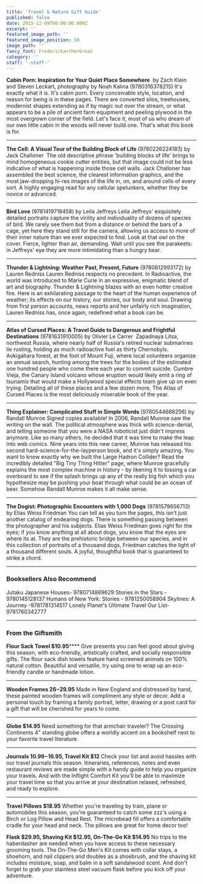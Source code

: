 ```yaml
---
title: 'Travel & Nature Gift Guide'
published: false
date: 2015-12-09T00:00:00.000Z
excerpt: ''
featured_image_path: ''
featured_image_position: 50
image_path: ''
fancy_font: Fredericka+the+Great
category: ''
staff: '-staff-'
---
```


**Cabin Porn: Inspiration for Your Quiet Place Somewhere**&nbsp;
by Zach Klein and Steven Leckart, photography by Noah Kalina (9780316378215)
It's exactly what it is. It's cabin porn. Every conceivable style, location, and reason for being is in these pages. There are converted silos, treehouses, modernist shapes extending as if by magic out over the stream, or what appears to be a pile of ancient farm equipment and peeling plywood in the most overgrown corner of the field. Let's face it, most of us who dream of our own little cabin in the woods will never build one. That's what this book is for.

---

**The Cell: A Visual Tour of the Building Block of Life** (9780226224183)
by Jack Challoner&nbsp;
The old descriptive phrase 'building blocks of life' brings to mind homogeneous cookie cutter entities, but that image could not be less indicative of what is happening inside those cell walls. Jack Challoner has assembled the best science, the clearest information graphics, and the most jaw-dropping hi-res images of the life in, on, and around cells of every sort. A highly engaging read for any cellular spelunkers, whether they be novice or advanced.

---

**Bird Love** (9781419718458)
by Leila Jeffreys
Leila Jeffreys' exquisitely detailed portraits capture the virility and individuality of dozens of species of bird. We rarely see them but from a distance or behind the bars of a cage, yet here they stand still for the camera, allowing us access to more of their inner nature than we ever expected to find. Look at that owl on the cover. Fierce, lighter than air, demanding. Wait until you see the parakeets: in Jeffreys' eye they are more intimidating than a hungry bear.

---

**Thunder & Lightning: Weather Past, Present, Future** (9780812993172)
by Lauren Redniss
Lauren Redniss respects no precedent. In Radioactive, the world was introduced to Marie Curie in an expressive, enigmatic blend of art and biography. Thunder & Lightning blazes with an even hotter creative fire. Here is an exhilarating passage to the heart of the human experience of weather; its effects on our history, our stories, our body and soul. Drawing from first person accounts, news reports and her unfairly rich imagination, Lauren Redniss has, once again, redefined what a book can be.

---

**Atlas of Cursed Places: A Travel Guide to Dangerous and Frightful Destinations** (9781631910005)
by Olivier Le Carrer&nbsp;
Zapadnaya Litsa, northwest Russia, where nearly half of Russia's retired nuclear submarines lie rusting, holding as much radioactive fuel as thirty Chernobyls. Aokigahara forest, at the foot of Mount Fuji, where local volunteers organize an annual search, hunting among the trees for the bodies of the estimated one hundred people who come there each year to commit suicide. Cumbre Vieja, the Canary Island volcano whose eruption would likely emit a ring of tsunamis that would make a Hollywood special effects team give up on even trying. Detailing all of these places and a few dozen more, The Atlas of Cursed Places is the most deliciously miserable book of the year.

---

**Thing Explainer: Complicated Stuff in Simple Words** (9780544668256)
by Randall Munroe
Signed copies available!
In 2006, Randall Munroe saw the writing on the wall. The political atmosphere was thick with science-denial, and telling someone that you were a NASA roboticist just didn't impress anymore. Like so many others, he decided that it was time to make the leap into web comics. Nine years into this new career, Munroe has released his second hard-science-for-the-layperson book, and it's simply amazing. You want to know exactly why we built the Large Hadron Collider? Read the incredibly detailed "Big Tiny Thing Hitter" page, where Munroe gracefully explains the most complex machine in history - by likening it to tossing a car overboard to see if the splash brings up any of the really big fish which you hypothesize may be pushing your boat through what could be an ocean of beer. Somehow Randall Munroe makes it all make sense.

---

**The Dogist: Photographic Encounters with 1,000 Dogs** (9781579656713)
by Elias Weiss Friedman
You can tell as you turn the pages, this isn't just another catalog of endearing dogs. There is something passing between the photographer and his subjects. Elias Weiss Friedman goes right for the eyes; if you know anything at all about dogs, you know that the eyes are where its at. They are the prehistoric bridge between our species, and in this collection of portraits of a thousand dogs, Friedman catches the light of a thousand different souls. A joyful, thoughtful book that is guaranteed to strike a chord.

---

### Booksellers Also Recommend

Jutaku Japanese Houses- 9780714869629
Stories in the Stars - 9780145128137
Humans of New York: Stories - 9781250058904
Skylines: A Journey -9781781314517
Lonely Planet's Ultimate Travel Our List- 9781760342777

---

### From the Giftsmith

**Flour Sack Towel $10.95******
Give presents you can feel good about giving this season, with eco-friendly, artistically crafted, and socially responsible gifts. The flour sack dish towels feature hand screened animals on 100% natural cotton. Beautiful and versatile, try using one to wrap up an eco-friendly candle or handmade lotion.

---

**Wooden Frames $26-$29.95**
Made in New England and distressed by hand, these painted wooden frames will compliment any style or decor. Add a personal touch by framing a family portrait, letter, drawing or a post card for a gift that will be cherished for years to come.

---

**Globe $14.95**
Need something for that armchair traveler? The Crossing Continents 4" standing globe offers a worldly accent on a bookshelf next to your favorite travel literature.

---

**Journals $10.99-$16.95, Travel Kit $12**
Check your list and avoid hassles with our travel journals this season. Itineraries, references, notes and even restaurant reviews are made simple with a handy guide to help you organize your travels. And with the Inflight Comfort Kit you'll be able to maximize your travel time so that you arrive at your destination relaxed, refreshed, and ready to explore.

---

**Travel Pillows $18.95**
Whether you're traveling by train, plane or automobiles this season, you're guaranteed to catch some zzz's using a Birch or Log Pillow and Head Rest. The microbead fill offers a comfortable cradle for your head and neck. The pillows are great for home decor too!

**Flask $29.95, Shaving Kit $12.95, On-The-Go Kit $14.95**
No trips to the haberdasher are needed when you have access to these necessary grooming tools. The On-The-Go Men's Kit comes with collar stays, a shoehorn, and nail clippers and doubles as a shoebrush, and the shaving kit includes moisture, soap, and balm in a soft sandalwood scent. And don't forget to grab your stainless steel vacuum flask before you kick off your adventure.